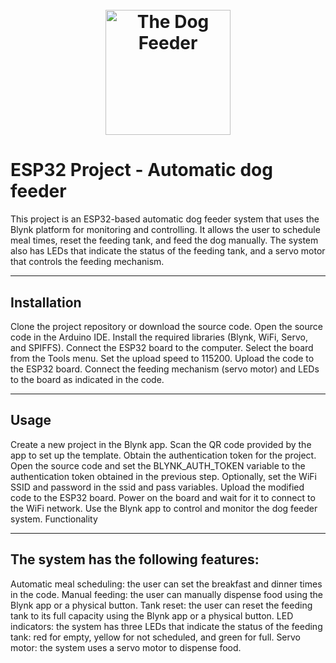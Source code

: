 <h1 align="center">
  <br>
 <img src="https://github.com/AlmogShKt/Dog-Feeder/blob/ESP32Version/Other/Logos/dogfeederLogo.png"  alt="The Dog Feeder" width="200"></a>
  
  <br>



# ESP32 Project - Automatic dog feeder 


This project is an ESP32-based automatic dog feeder system that uses the Blynk platform for monitoring and controlling. It allows the user to schedule meal times, reset the feeding tank, and feed the dog manually. The system also has LEDs that indicate the status of the feeding tank, and a servo motor that controls the feeding mechanism.
___ 

## Installation

Clone the project repository or download the source code.
Open the source code in the Arduino IDE.
Install the required libraries (Blynk, WiFi, Servo, and SPIFFS).
Connect the ESP32 board to the computer.
Select the board from the Tools menu.
Set the upload speed to 115200.
Upload the code to the ESP32 board.
Connect the feeding mechanism (servo motor) and LEDs to the board as indicated in the code.

___ 

## Usage

Create a new project in the Blynk app.
Scan the QR code provided by the app to set up the template.
Obtain the authentication token for the project.
Open the source code and set the BLYNK_AUTH_TOKEN variable to the authentication token obtained in the previous step.
Optionally, set the WiFi SSID and password in the ssid and pass variables.
Upload the modified code to the ESP32 board.
Power on the board and wait for it to connect to the WiFi network.
Use the Blynk app to control and monitor the dog feeder system.
Functionality

___ 
## The system has the following features:

Automatic meal scheduling: the user can set the breakfast and dinner times in the code.
Manual feeding: the user can manually dispense food using the Blynk app or a physical button.
Tank reset: the user can reset the feeding tank to its full capacity using the Blynk app or a physical button.
LED indicators: the system has three LEDs that indicate the status of the feeding tank: red for empty, yellow for not scheduled, and green for full.
Servo motor: the system uses a servo motor to dispense food.

